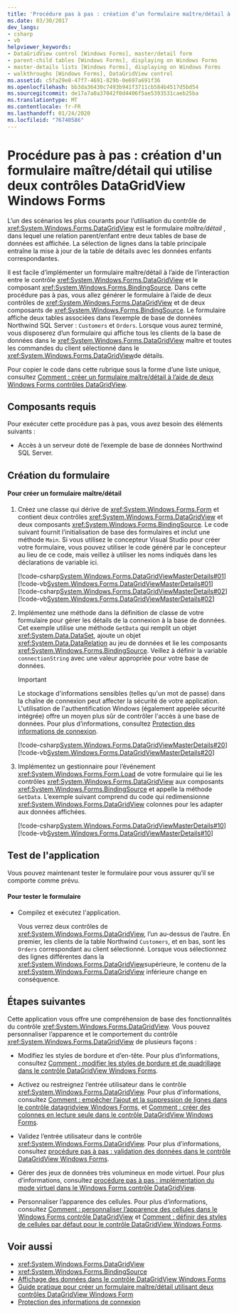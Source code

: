 ```yaml
---
title: 'Procédure pas à pas : création d’un formulaire maître/détail à l’aide de deux contrôles DataGridView'
ms.date: 03/30/2017
dev_langs:
- csharp
- vb
helpviewer_keywords:
- DataGridView control [Windows Forms], master/detail form
- parent-child tables [Windows Forms], displaying on Windows Forms
- master-details lists [Windows Forms], displaying on Windows Forms
- walkthroughs [Windows Forms], DataGridView control
ms.assetid: c5fa29e8-47f7-4691-829b-0e697a691f36
ms.openlocfilehash: bb3da36430c7493b941f3711cb584b4517d5bd54
ms.sourcegitcommit: de17a7a0a37042f0d4406f5ae5393531caeb25ba
ms.translationtype: MT
ms.contentlocale: fr-FR
ms.lasthandoff: 01/24/2020
ms.locfileid: "76740586"
---
```

# <a name="walkthrough-creating-a-masterdetail-form-using-two-windows-forms-datagridview-controls"></a>Procédure pas à pas : création d'un formulaire maître/détail qui utilise deux contrôles DataGridView Windows Forms

L’un des scénarios les plus courants pour l’utilisation du contrôle de <xref:System.Windows.Forms.DataGridView> est le formulaire *maître/détail* , dans lequel une relation parent/enfant entre deux tables de base de données est affichée. La sélection de lignes dans la table principale entraîne la mise à jour de la table de détails avec les données enfants correspondantes.

Il est facile d’implémenter un formulaire maître/détail à l’aide de l’interaction entre le contrôle <xref:System.Windows.Forms.DataGridView> et le composant <xref:System.Windows.Forms.BindingSource>. Dans cette procédure pas à pas, vous allez générer le formulaire à l’aide de deux contrôles de <xref:System.Windows.Forms.DataGridView> et de deux composants de <xref:System.Windows.Forms.BindingSource>. Le formulaire affiche deux tables associées dans l’exemple de base de données Northwind SQL Server : `Customers` et `Orders`. Lorsque vous aurez terminé, vous disposerez d’un formulaire qui affiche tous les clients de la base de données dans le <xref:System.Windows.Forms.DataGridView> maître et toutes les commandes du client sélectionné dans le <xref:System.Windows.Forms.DataGridView>de détails.

Pour copier le code dans cette rubrique sous la forme d’une liste unique, consultez [Comment : créer un formulaire maître/détail à l’aide de deux Windows Forms contrôles DataGridView](create-a-master-detail-form-using-two-datagridviews.md).

## <a name="prerequisites"></a>Composants requis

Pour exécuter cette procédure pas à pas, vous avez besoin des éléments suivants :

- Accès à un serveur doté de l’exemple de base de données Northwind SQL Server.

## <a name="creating-the-form"></a>Création du formulaire

#### <a name="to-create-a-masterdetail-form"></a>Pour créer un formulaire maître/détail

1. Créez une classe qui dérive de <xref:System.Windows.Forms.Form> et contient deux contrôles <xref:System.Windows.Forms.DataGridView> et deux composants <xref:System.Windows.Forms.BindingSource>. Le code suivant fournit l’initialisation de base des formulaires et inclut une méthode `Main`. Si vous utilisez le concepteur Visual Studio pour créer votre formulaire, vous pouvez utiliser le code généré par le concepteur au lieu de ce code, mais veillez à utiliser les noms indiqués dans les déclarations de variable ici.

    [!code-csharp[System.Windows.Forms.DataGridViewMasterDetails#01](~/samples/snippets/csharp/VS_Snippets_Winforms/System.Windows.Forms.DataGridViewMasterDetails/CS/masterdetails.cs#01)]
    [!code-vb[System.Windows.Forms.DataGridViewMasterDetails#01](~/samples/snippets/visualbasic/VS_Snippets_Winforms/System.Windows.Forms.DataGridViewMasterDetails/VB/masterdetails.vb#01)]
    [!code-csharp[System.Windows.Forms.DataGridViewMasterDetails#02](~/samples/snippets/csharp/VS_Snippets_Winforms/System.Windows.Forms.DataGridViewMasterDetails/CS/masterdetails.cs#02)]
    [!code-vb[System.Windows.Forms.DataGridViewMasterDetails#02](~/samples/snippets/visualbasic/VS_Snippets_Winforms/System.Windows.Forms.DataGridViewMasterDetails/VB/masterdetails.vb#02)]

2. Implémentez une méthode dans la définition de classe de votre formulaire pour gérer les détails de la connexion à la base de données. Cet exemple utilise une méthode `GetData` qui remplit un objet <xref:System.Data.DataSet>, ajoute un objet <xref:System.Data.DataRelation> au jeu de données et lie les composants <xref:System.Windows.Forms.BindingSource>. Veillez à définir la variable `connectionString` avec une valeur appropriée pour votre base de données.

    > [!IMPORTANT]
    > Le stockage d'informations sensibles (telles qu'un mot de passe) dans la chaîne de connexion peut affecter la sécurité de votre application. L'utilisation de l'authentification Windows (également appelée sécurité intégrée) offre un moyen plus sûr de contrôler l'accès à une base de données. Pour plus d’informations, consultez [Protection des informations de connexion](../../data/adonet/protecting-connection-information.md).

    [!code-csharp[System.Windows.Forms.DataGridViewMasterDetails#20](~/samples/snippets/csharp/VS_Snippets_Winforms/System.Windows.Forms.DataGridViewMasterDetails/CS/masterdetails.cs#20)]
    [!code-vb[System.Windows.Forms.DataGridViewMasterDetails#20](~/samples/snippets/visualbasic/VS_Snippets_Winforms/System.Windows.Forms.DataGridViewMasterDetails/VB/masterdetails.vb#20)]

3. Implémentez un gestionnaire pour l’événement <xref:System.Windows.Forms.Form.Load> de votre formulaire qui lie les contrôles <xref:System.Windows.Forms.DataGridView> aux composants <xref:System.Windows.Forms.BindingSource> et appelle la méthode `GetData`. L’exemple suivant comprend du code qui redimensionne <xref:System.Windows.Forms.DataGridView> colonnes pour les adapter aux données affichées.

    [!code-csharp[System.Windows.Forms.DataGridViewMasterDetails#10](~/samples/snippets/csharp/VS_Snippets_Winforms/System.Windows.Forms.DataGridViewMasterDetails/CS/masterdetails.cs#10)]
    [!code-vb[System.Windows.Forms.DataGridViewMasterDetails#10](~/samples/snippets/visualbasic/VS_Snippets_Winforms/System.Windows.Forms.DataGridViewMasterDetails/VB/masterdetails.vb#10)]

## <a name="testing-the-application"></a>Test de l'application

Vous pouvez maintenant tester le formulaire pour vous assurer qu’il se comporte comme prévu.

#### <a name="to-test-the-form"></a>Pour tester le formulaire

- Compilez et exécutez l'application.

  Vous verrez deux contrôles de <xref:System.Windows.Forms.DataGridView>, l’un au-dessus de l’autre. En premier, les clients de la table Northwind `Customers`, et en bas, sont les `Orders` correspondant au client sélectionné. Lorsque vous sélectionnez des lignes différentes dans la <xref:System.Windows.Forms.DataGridView>supérieure, le contenu de la <xref:System.Windows.Forms.DataGridView> inférieure change en conséquence.

## <a name="next-steps"></a>Étapes suivantes

Cette application vous offre une compréhension de base des fonctionnalités du contrôle <xref:System.Windows.Forms.DataGridView>. Vous pouvez personnaliser l’apparence et le comportement du contrôle <xref:System.Windows.Forms.DataGridView> de plusieurs façons :

- Modifiez les styles de bordure et d’en-tête. Pour plus d’informations, consultez [Comment : modifier les styles de bordure et de quadrillage dans le contrôle DataGridView Windows Forms](change-the-border-and-gridline-styles-in-the-datagrid.md).

- Activez ou restreignez l’entrée utilisateur dans le contrôle <xref:System.Windows.Forms.DataGridView>. Pour plus d’informations, consultez [Comment : empêcher l’ajout et la suppression de lignes dans le contrôle datagridview Windows Forms](prevent-row-addition-and-deletion-datagridview.md), et [Comment : créer des colonnes en lecture seule dans le contrôle DataGridView Windows Forms](how-to-make-columns-read-only-in-the-windows-forms-datagridview-control.md).

- Validez l’entrée utilisateur dans le contrôle <xref:System.Windows.Forms.DataGridView>. Pour plus d’informations, consultez [procédure pas à pas : validation des données dans le contrôle DataGridView Windows Forms](walkthrough-validating-data-in-the-windows-forms-datagridview-control.md).

- Gérer des jeux de données très volumineux en mode virtuel. Pour plus d’informations, consultez [procédure pas à pas : implémentation du mode virtuel dans le Windows Forms contrôle DataGridView](implementing-virtual-mode-wf-datagridview-control.md).

- Personnaliser l’apparence des cellules. Pour plus d’informations, consultez [Comment : personnaliser l’apparence des cellules dans le Windows Forms contrôle DataGridView](customize-the-appearance-of-cells-in-the-datagrid.md) et [Comment : définir des styles de cellules par défaut pour le contrôle DataGridView Windows Forms](how-to-set-default-cell-styles-for-the-windows-forms-datagridview-control.md).

## <a name="see-also"></a>Voir aussi

- <xref:System.Windows.Forms.DataGridView>
- <xref:System.Windows.Forms.BindingSource>
- [Affichage des données dans le contrôle DataGridView Windows Forms](displaying-data-in-the-windows-forms-datagridview-control.md)
- [Guide pratique pour créer un formulaire maître/détail utilisant deux contrôles DataGridView Windows Form](create-a-master-detail-form-using-two-datagridviews.md)
- [Protection des informations de connexion](../../data/adonet/protecting-connection-information.md)
